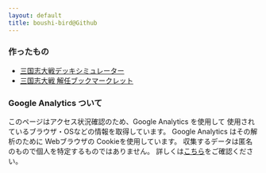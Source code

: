 ```yaml
---
layout: default
title: boushi-bird@Github
---
```


### 作ったもの

- [三国志大戦デッキシミュレーター](/3594t-deck/)
- [三国志大戦 解任ブックマークレット](/3594t-discard-bookmarklet/)

### Google Analytics ついて

このページはアクセス状況確認のため、Google Analytics を使用して
使用されているブラウザ・OSなどの情報を取得しています。
Google Analytics はその解析のために Webブラウザの Cookieを使用しています。
収集するデータは匿名のもので個人を特定するものではありません。
詳しくは[こちら](https://policies.google.com/technologies/partner-sites?hl=ja)をご確認ください。
